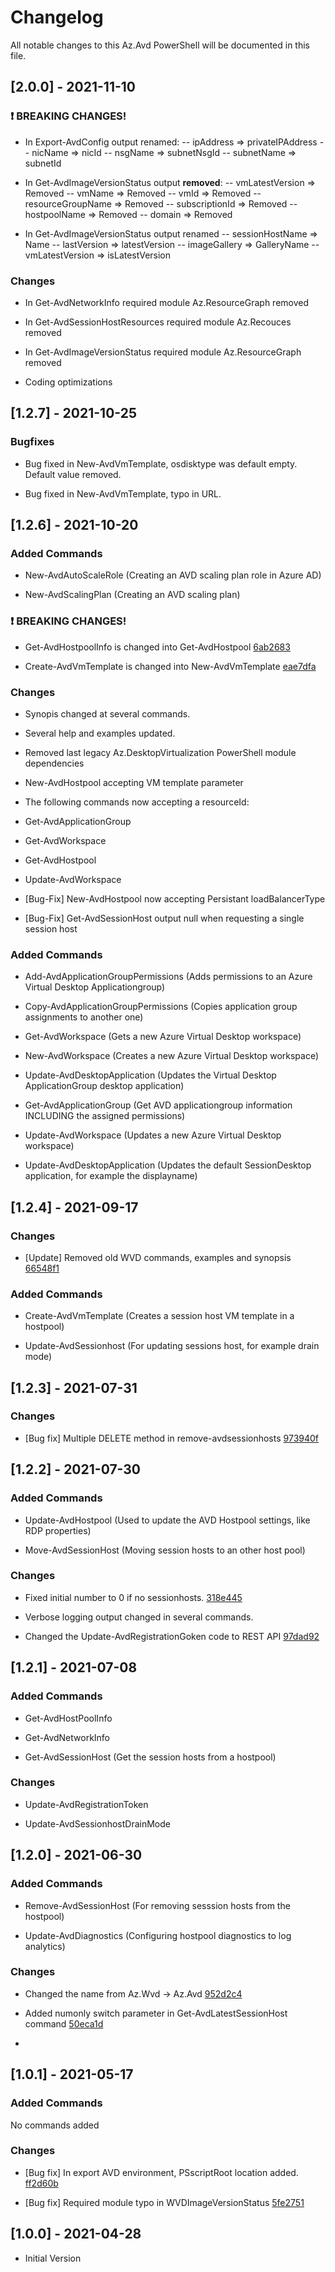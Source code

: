 
# Changelog

All notable changes to this Az.Avd PowerShell will be documented in this file.


## [2.0.0] - 2021-11-10

### :exclamation: BREAKING CHANGES!

- In Export-AvdConfig output renamed:
-- ipAddress => privateIPAddress
-- nicName => nicId
-- nsgName => subnetNsgId
-- subnetName => subnetId

- In Get-AvdImageVersionStatus output **removed**:
-- vmLatestVersion => Removed 
-- vmName => Removed
-- vmId => Removed
-- resourceGroupName => Removed
-- subscriptionId => Removed
-- hostpoolName => Removed
-- domain => Removed

- In Get-AvdImageVersionStatus output renamed
-- sessionHostName => Name
-- lastVersion => latestVersion
-- imageGallery => GalleryName 
-- vmLatestVersion => isLatestVersion
  

### Changes
- In Get-AvdNetworkInfo required module Az.ResourceGraph removed
- In Get-AvdSessionHostResources required module Az.Recouces removed
- In Get-AvdImageVersionStatus required module Az.ResourceGraph removed

- Coding optimizations
## [1.2.7] - 2021-10-25
 

### Bugfixes

- Bug fixed in New-AvdVmTemplate, osdisktype was default empty. Default value removed.

- Bug fixed in New-AvdVmTemplate, typo in URL.

  

## [1.2.6] - 2021-10-20

  

### Added Commands

  

- New-AvdAutoScaleRole (Creating an AVD scaling plan role in Azure AD)

- New-AvdScalingPlan (Creating an AVD scaling plan)

  

### :exclamation: BREAKING CHANGES!

- Get-AvdHostpoolInfo is changed into Get-AvdHostpool [6ab2683](https://github.com/srozemuller/AzAvd/commit/6ab2683cfaa1480369a705df4cb67e31ae11b2c3)

  

- Create-AvdVmTemplate is changed into New-AvdVmTemplate [eae7dfa](https://github.com/srozemuller/AzAvd/commit/eae7dfa195537ee94c53ccd23a6fcaa10ac06bb8)

  

  

### Changes

  

- Synopis changed at several commands.

  

- Several help and examples updated.

  

- Removed last legacy Az.DesktopVirtualization PowerShell module dependencies

  

- New-AvdHostpool accepting VM template parameter

  

- The following commands now accepting a resourceId:

  

- Get-AvdApplicationGroup

- Get-AvdWorkspace

- Get-AvdHostpool

- Update-AvdWorkspace

  

  

-  [Bug-Fix] New-AvdHostpool now accepting Persistant loadBalancerType

  

-  [Bug-Fix] Get-AvdSessionHost output null when requesting a single session host

  

  

### Added Commands

  

- Add-AvdApplicationGroupPermissions (Adds permissions to an Azure Virtual Desktop Applicationgroup)

  

- Copy-AvdApplicationGroupPermissions (Copies application group assignments to another one)

  

- Get-AvdWorkspace (Gets a new Azure Virtual Desktop workspace)

  

- New-AvdWorkspace (Creates a new Azure Virtual Desktop workspace)

  

- Update-AvdDesktopApplication (Updates the Virtual Desktop ApplicationGroup desktop application)

  

- Get-AvdApplicationGroup (Get AVD applicationgroup information INCLUDING the assigned permissions)

  

- Update-AvdWorkspace (Updates a new Azure Virtual Desktop workspace)

  

- Update-AvdDesktopApplication (Updates the default SessionDesktop application, for example the displayname)

  

  

## [1.2.4] - 2021-09-17

  

  

### Changes

  

-  [Update] Removed old WVD commands, examples and synopsis [66548f1](https://github.com/srozemuller/AzAvd/commit/66548f19e0edffb94e546b6d5759ae1fbeb1df64)

  

  

### Added Commands

  

- Create-AvdVmTemplate (Creates a session host VM template in a hostpool)

  

- Update-AvdSessionhost (For updating sessions host, for example drain mode)

  

  

## [1.2.3] - 2021-07-31

  

  

### Changes

  

- [Bug fix] Multiple DELETE method in remove-avdsessionhosts [973940f](https://github.com/srozemuller/AzAvd/commit/973940fddff1da76cc893beeca0420552b0a920a)

  

  

## [1.2.2] - 2021-07-30

  

### Added Commands

  

  

- Update-AvdHostpool (Used to update the AVD Hostpool settings, like RDP properties)

  

- Move-AvdSessionHost (Moving session hosts to an other host pool)

  

  

### Changes

  

- Fixed initial number to 0 if no sessionhosts. [318e445](https://github.com/srozemuller/AzAvd/commit/318e4454b0674976a17d899a5b3cb0f2f0842849)

  

- Verbose logging output changed in several commands.

  

- Changed the Update-AvdRegistrationGoken code to REST API [97dad92](https://github.com/srozemuller/AzAvd/commit/97dad92c015147f7c008d971c0a8810ad924884c)

  

  

## [1.2.1] - 2021-07-08

  

  

### Added Commands

  

  

- Get-AvdHostPoolInfo

  

- Get-AvdNetworkInfo

  

- Get-AvdSessionHost (Get the session hosts from a hostpool)

  

  

### Changes

  

  

- Update-AvdRegistrationToken

  

- Update-AvdSessionhostDrainMode

  

  

## [1.2.0] - 2021-06-30

  

### Added Commands

  

- Remove-AvdSessionHost (For removing sesssion hosts from the hostpool)

  

- Update-AvdDiagnostics (Configuring hostpool diagnostics to log analytics)

  

  

### Changes

  

- Changed the name from Az.Wvd -> Az.Avd [952d2c4](https://github.com/srozemuller/AzAvd/commit/952d2c4fd82ed931ec1770b440807fede8ac342b)

  

- Added numonly switch parameter in Get-AvdLatestSessionHost command [50eca1d](https://github.com/srozemuller/AzAvd/commit/b8d047d28a605a8f45ea710ebdcf02500cd0cc2d)

  

-

  

  

## [1.0.1] - 2021-05-17

  

  

### Added Commands

  

No commands added

  

  

### Changes

  

- [Bug fix] In export AVD environment, PSscriptRoot location added. [ff2d60b](https://github.com/srozemuller/AzAvd/commit/59bdc8964ec0de79d76b2042ee22962876a8e4f9)

  

- [Bug fix] Required module typo in WVDImageVersionStatus [5fe2751](https://github.com/srozemuller/AzAvd/commit/5b6b7c6d48bf72a26a4832382487cb91288246fa)

  

  

## [1.0.0] - 2021-04-28

  

- Initial Version